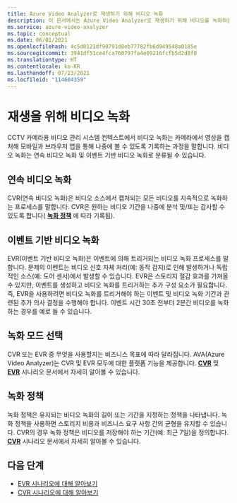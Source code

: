 ```yaml
---
title: Azure Video Analyzer로 재생하기 위해 비디오 녹화
description: 이 문서에서는 Azure Video Analyzer로 재생하기 위해 비디오를 녹화하는 방법을 설명합니다.
ms.service: azure-video-analyzer
ms.topic: conceptual
ms.date: 06/01/2021
ms.openlocfilehash: 4c5d0121df90791d8eb77782fb6d949548a0185e
ms.sourcegitcommit: 3941df51ce4fca760797fa4e09216fcfb5d2d8f0
ms.translationtype: HT
ms.contentlocale: ko-KR
ms.lasthandoff: 07/23/2021
ms.locfileid: "114604359"
---
```

# <a name="record-video-for-playback"></a>재생을 위해 비디오 녹화

CCTV 카메라용 비디오 관리 시스템 컨텍스트에서 비디오 녹화는 카메라에서 영상을 캡처해 모바일과 브라우저 앱을 통해 나중에 볼 수 있도록 기록하는 과정을 말합니다. 비디오 녹화는 연속 비디오 녹화 및 이벤트 기반 비디오 녹화로 분류될 수 있습니다.

## <a name="continuous-video-recording"></a>연속 비디오 녹화

CVR(연속 비디오 녹화)은 비디오 소스에서 캡처되는 모든 비디오를 지속적으로 녹화하는 프로세스를 말합니다. CVR은 원하는 비디오 기간을 나중에 분석 및/또는 감사할 수 있도록 합니다( **[녹화 정책](#recording-policy)** 에 따라 기록됨).


## <a name="event-based-video-recording"></a>이벤트 기반 비디오 녹화

EVR(이벤트 기반 비디오 녹화)은 이벤트에 의해 트리거되는 비디오 녹화 프로세스를 말합니다. 문제의 이벤트는 비디오 신호 자체 처리(예: 동작 감지)로 인해 발생하거나 독립적인 소스(예: 도어 센서)에서 발생할 수 있습니다. EVR은 스토리지 절감 효과를 가져올 수 있지만, 이벤트를 생성하고 비디오 녹화를 트리거하는 추가 구성 요소가 필요합니다. 즉, EVR을 사용하려면 비디오 녹화를 트리거해야 하는 이벤트 및 비디오 녹화 기간과 관련된 추가 의사 결정을 수행해야 합니다. 이벤트 시간 30초 전부터 2분간 비디오를 녹화하는 경우를 예로 들 수 있습니다.

## <a name="choosing-recording-modes"></a>녹화 모드 선택

CVR 또는 EVR 중 무엇을 사용할지는 비즈니스 목표에 따라 달라집니다. AVA(Azure Video Analyzer)는 CVR 및 EVR 모두에 대한 플랫폼 기능을 제공합니다. **[CVR](continuous-video-recording.md)** 및 **[EVR](event-based-video-recording-concept.md)** 시나리오 문서에서 자세히 알아볼 수 있습니다.

## <a name="recording-policy"></a>녹화 정책

녹화 정책은 유지되는 비디오 녹화의 길이 또는 기간을 지정하는 정책을 나타냅니다. 녹화 정책을 사용하면 스토리지 비용과 비즈니스 요구 사항 간의 균형을 유지할 수 있습니다. CVR의 경우 녹화 정책은 비디오를 저장해야 하는 기간(예: 최근 7일)을 정의합니다. **[CVR](continuous-video-recording.md)** 시나리오 문서에서 자세히 알아볼 수 있습니다.

## <a name="next-steps"></a>다음 단계

- [EVR 시나리오에 대해 알아보기](event-based-video-recording-concept.md)
- [CVR 시나리오에 대해 알아보기](continuous-video-recording.md)
